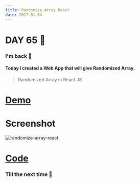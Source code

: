 ```yaml
---
title: Randomize Array React
date: 2017-01-04
---
```


# DAY 65 👾 

### I'm back 💙

#### Today I created a Web App that will give Randomized Array.

> Randomized Array in React JS

# [Demo](https://deadcoder0904.github.io/randomize-array-react)

# Screenshot

![randomize-array-react](http://imgur.com/1LmNcIa.png)

# [Code](https://github.com/deadcoder0904/randomize-array-react)

### Till the next time 👻 